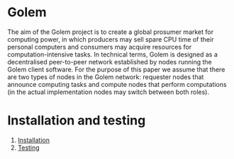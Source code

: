 # Golem

The aim of the Golem project is to create a global prosumer market for computing power, in which producers may sell spare CPU time of their personal computers and consumers may acquire resources for computation-intensive tasks. In technical terms, Golem is designed as a decentralised peer-to-peer network established by nodes running the Golem client software. For the purpose of this paper we assume that there are two types of nodes in the Golem network: requester nodes that announce computing tasks and compute nodes that perform computations (in the actual implementation nodes may switch between both roles).

# Installation and testing

1. [Installation](Installation.md)
2. [Testing](Testing.md)
